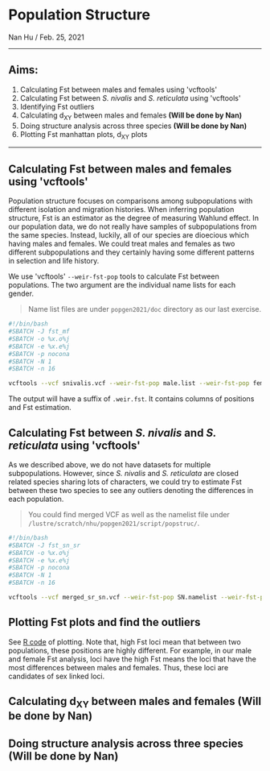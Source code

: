 # Population Structure
Nan Hu / Feb. 25, 2021

---
## Aims:
1. Calculating Fst between males and females using 'vcftools'
2. Calculating Fst between *S. nivalis* and *S. reticulata* using 'vcftools'
3. Identifying Fst outliers
4. Calculating d<sub>XY</sub> between males and females **(Will be done by Nan)**
5. Doing structure analysis across three species **(Will be done by Nan)**
6. Plotting Fst manhattan plots, d<sub>XY</sub> plots
---
## Calculating Fst between males and females using 'vcftools'
Population structure focuses on comparisons among subpopulations with different isolation and migration histories. When inferring population structure, Fst is an estimator as the degree of measuring Wahlund effect. In our population data, we do not really have samples of subpopulations from the same species. Instead, luckily, all of our species are dioecious which having males and females. We could treat males and females as two different subpopulations and they certainly having some different patterns in selection and life history. 

We use 'vcftools' `--weir-fst-pop` tools to calculate Fst between populations. The two argument are the individual name lists for each gender.
> Name list files are under `popgen2021/doc` directory as our last exercise.
```bash
#!/bin/bash
#SBATCH -J fst_mf
#SBATCH -o %x.o%j
#SBATCH -e %x.e%j
#SBATCH -p nocona
#SBATCH -N 1
#SBATCH -n 16

vcftools --vcf snivalis.vcf --weir-fst-pop male.list --weir-fst-pop female.list --out snivalis

```
The output will have a suffix of `.weir.fst`. It contains columns of positions and Fst estimation.

## Calculating Fst between *S. nivalis* and *S. reticulata* using 'vcftools'
As we described above, we do not have datasets for multiple subpopulations. However, since *S. nivalis* and *S. reticulata* are closed related species sharing lots of characters, we could try to estimate Fst between these two species to see any outliers denoting the differences in each population.
> You could find merged VCF as well as the namelist file under `/lustre/scratch/nhu/popgen2021/script/popstruc/`.
```bash
#!/bin/bash
#SBATCH -J fst_sn_sr
#SBATCH -o %x.o%j
#SBATCH -e %x.e%j
#SBATCH -p nocona
#SBATCH -N 1
#SBATCH -n 16

vcftools --vcf merged_sr_sn.vcf --weir-fst-pop SN.namelist --weir-fst-pop SR.namelist --out sr_sn

```

## Plotting Fst plots and find the outliers
See [R code](https://github.com/gudusanjiao/popgen2021/blob/main/R_manhattan_plot.R) of plotting. Note that, high Fst loci mean that between two populations, these positions are highly different. For example, in our male and female Fst analysis, loci have the high Fst means the loci that have the most differences between males and females. Thus, these loci are candidates of sex linked loci.

## Calculating d<sub>XY</sub> between males and females **(Will be done by Nan)**
## Doing structure analysis across three species **(Will be done by Nan)**










